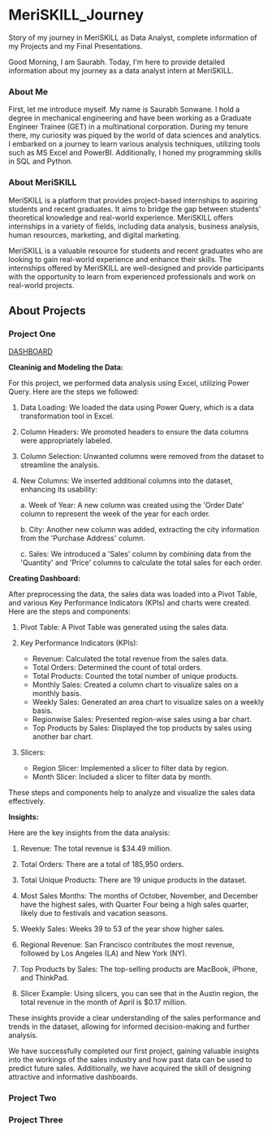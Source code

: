 # MeriSKILL_Journey
Story of my journey in MeriSKILL as Data Analyst, complete information of my Projects and my Final Presentations.

Good Morning, I am Saurabh. Today, I'm here to provide detailed information about my journey as a data analyst intern at MeriSKILL.

### About Me
First, let me introduce myself. My name is Saurabh Sonwane. I hold a degree in mechanical engineering and have been working as a Graduate Engineer Trainee (GET) in a multinational corporation. During my tenure there, my curiosity was piqued by the world of data sciences and analytics. I embarked on a journey to learn various analysis techniques, utilizing tools such as MS Excel and PowerBI. Additionally, I honed my programming skills in SQL and Python.

### About MeriSKILL
MeriSKILL is a platform that provides project-based internships to aspiring students and recent graduates. It aims to bridge the gap between students' theoretical knowledge and real-world experience. MeriSKILL offers internships in a variety of fields, including data analysis, business analysis, human resources, marketing, and digital marketing.

MeriSKILL is a valuable resource for students and recent graduates who are looking to gain real-world experience and enhance their skills. The internships offered by MeriSKILL are well-designed and provide participants with the opportunity to learn from experienced professionals and work on real-world projects.

## About Projects
### Project One
[DASHBOARD](https://github.com/SSonwane26/MeriSKILL_Journey/blob/main/Project1.png)

**Cleaninig and Modeling the Data:**

For this project, we performed data analysis using Excel, utilizing Power Query. Here are the steps we followed:

1. Data Loading: We loaded the data using Power Query, which is a data transformation tool in Excel.

2. Column Headers: We promoted headers to ensure the data columns were appropriately labeled.

3. Column Selection: Unwanted columns were removed from the dataset to streamline the analysis.

4. New Columns: We inserted additional columns into the dataset, enhancing its usability:

   a. Week of Year: A new column was created using the 'Order Date' column to represent the week of the year for each order.

   b. City: Another new column was added, extracting the city information from the 'Purchase Address' column.

   c. Sales: We introduced a 'Sales' column by combining data from the 'Quantity' and 'Price' columns to calculate the total sales for each order.

**Creating Dashboard:**

After preprocessing the data, the sales data was loaded into a Pivot Table, and various Key Performance Indicators (KPIs) and charts were created. Here are the steps and components:

1. Pivot Table: A Pivot Table was generated using the sales data.

2. Key Performance Indicators (KPIs):
   - Revenue: Calculated the total revenue from the sales data.
   - Total Orders: Determined the count of total orders.
   - Total Products: Counted the total number of unique products.
   - Monthly Sales: Created a column chart to visualize sales on a monthly basis.
   - Weekly Sales: Generated an area chart to visualize sales on a weekly basis.
   - Regionwise Sales: Presented region-wise sales using a bar chart.
   - Top Products by Sales: Displayed the top products by sales using another bar chart.

3. Slicers:
   - Region Slicer: Implemented a slicer to filter data by region.
   - Month Slicer: Included a slicer to filter data by month.

These steps and components help to analyze and visualize the sales data effectively.

**Insights:**

Here are the key insights from the data analysis:

1. Revenue: The total revenue is $34.49 million.

2. Total Orders: There are a total of 185,950 orders.

3. Total Unique Products: There are 19 unique products in the dataset.

4. Most Sales Months: The months of October, November, and December have the highest sales, with Quarter Four being a high sales quarter, likely due to festivals and vacation seasons.

5. Weekly Sales: Weeks 39 to 53 of the year show higher sales.

6. Regional Revenue: San Francisco contributes the most revenue, followed by Los Angeles (LA) and New York (NY).

7. Top Products by Sales: The top-selling products are MacBook, iPhone, and ThinkPad.

8. Slicer Example: Using slicers, you can see that in the Austin region, the total revenue in the month of April is $0.17 million.

These insights provide a clear understanding of the sales performance and trends in the dataset, allowing for informed decision-making and further analysis.

We have successfully completed our first project, gaining valuable insights into the workings of the sales industry and how past data can be used to predict future sales. Additionally, we have acquired the skill of designing attractive and informative dashboards.

### Project Two


### Project Three
